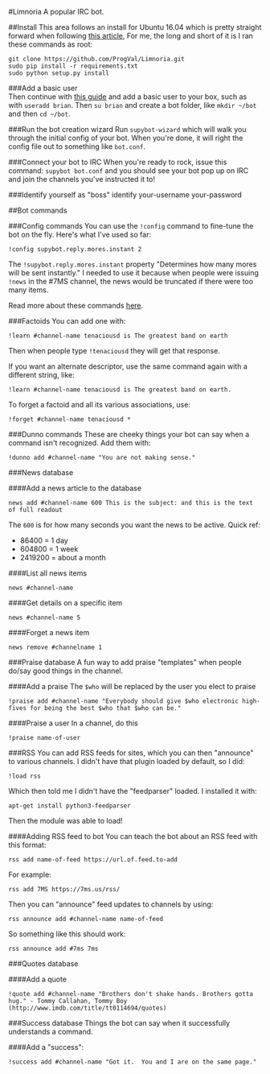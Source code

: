 #Limnoria
A popular IRC bot.  


##Install
This area follows an install for Ubuntu 16.04 which is pretty straight forward when following [this article](https://github.com/ProgVal/Limnoria),  For me, the long and short of it is I ran these commands as root:

    git clone https://github.com/ProgVal/Limnoria.git
    sudo pip install -r requirements.txt
    sudo python setup.py install
    
###Add a basic user    
Then continue with [this guide](http://doc.supybot.aperio.fr/en/latest/use/install.html) and add a basic user to your box, such as with `useradd brian`.  Then `su brian` and create a bot folder, like `mkdir ~/bot` and then `cd ~/bot`.

###Run the bot creation wizard
Run `supybot-wizard` which will walk you through the initial config of your bot.  When you're done, it will right the config file out to something like `bot.conf`.

###Connect your bot to IRC
When you're ready to rock, issue this command: `supybot bot.conf` and you should see your bot pop up on IRC and join the channels you've instructed it to!

###Identify yourself as "boss"
    identify your-username your-password

##Bot commands

###Config commands
You can use the `!config` command to fine-tune the bot on the fly.  Here's what I've used so far:

    !config supybot.reply.mores.instant 2

The `!supybot.reply.mores.instant` property "Determines how many mores will be sent instantly."  I needed to use it because when people were issuing `!news` in the #7MS channel, the news would be truncated if there were too many items.

Read more about these commands [here](https://gist.github.com/oscarcp/2989245).

###Factoids
You can add one with:

    !learn #channel-name tenaciousd is The greatest band on earth

Then when people type `!tenaciousd` they will get that response.

If you want an alternate descriptor, use the same command again with a different string, like:

    !learn #channel-name tenaciousd is The greatest band on earth.

To forget a factoid and all its various associations, use:

    !forget #channel-name tenaciousd * 

###Dunno commands
These are cheeky things your bot can say when a command isn't recognized.  Add them with:

    !dunno add #channel-name "You are not making sense."

###News database

####Add a news article to the database

    news add #channel-name 600 This is the subject: and this is the text of full readout
    
The `600` is for how many seconds you want the news to be active. Quick ref:

* 86400 = 1 day
* 604800 = 1 week
* 2419200 = about a month

####List all news items

    news #channel-name
    
####Get details on a specific item

    news #channel-name 5

####Forget a news item

    news remove #channelname 1    

###Praise database
A fun way to add praise "templates" when people do/say good things in the channel.

####Add a praise
The `$who` will be replaced by the user you elect to praise

    !praise add #channel-name "Everybody should give $who electronic high-fives for being the best $who that $who can be."
    
####Praise a user
In a channel, do this

    !praise name-of-user


###RSS
You can add RSS feeds for sites, which you can then "announce" to various channels.  I didn't have that plugin loaded by default, so I did:

    !load rss
    
Which then told me I didn't have the "feedparser" loaded.  I installed it with:

    apt-get install python3-feedparser
    
Then the module was able to load!

####Adding RSS feed to bot
You can teach the bot about an RSS feed with this format:

    rss add name-of-feed https://url.of.feed.to-add

For example:

    rss add 7MS https://7ms.us/rss/
    
Then you can "announce" feed updates to channels by using:

    rss announce add #channel-name name-of-feed

So something like this should work:

    rss announce add #7ms 7ms

###Quotes database

####Add a quote

    !quote add #channel-name "Brothers don't shake hands. Brothers gotta hug." - Tommy Callahan, Tommy Boy (http://www.imdb.com/title/tt0114694/quotes)

###Success database
Things the bot can say when it successfully understands a command.

####Add a "success":

    !success add #channel-name "Got it.  You and I are on the same page."